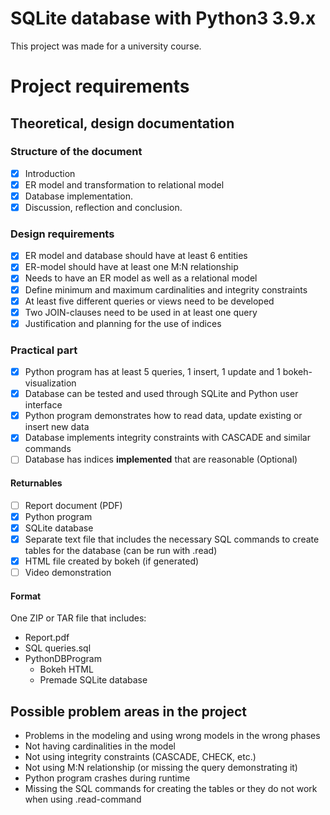 # SQLite database with Python3 3.9.x
This project was made for a university course.

# Project requirements

## Theoretical, design documentation

### Structure of the document
- [X]   Introduction
- [X]   ER model and transformation to relational model
- [X]   Database implementation.
- [X]   Discussion, reflection and conclusion. 

### Design requirements
- [X]   ER model and database should have at least 6 entities
- [X]   ER-model should have at least one M:N relationship
- [X]   Needs to have an ER model as well as a relational model
- [X]   Define minimum and maximum cardinalities and integrity constraints
- [X]   At least five different queries or views need to be developed
- [X]   Two JOIN-clauses need to be used in at least one query
- [X]   Justification and planning for the use of indices

### Practical part
- [X]   Python program has at least 5 queries, 1 insert, 1 update and 1 bokeh-visualization
- [X]   Database can be tested and used through SQLite and Python user interface
- [X]   Python program demonstrates how to read data, update existing or insert new data
- [X]   Database implements integrity constraints with CASCADE and similar commands
- [ ]   Database has indices **implemented** that are reasonable (Optional)

#### Returnables
- [ ]   Report document (PDF)
- [X]   Python program
- [X]   SQLite database
- [X]   Separate text file that includes the necessary SQL commands to create tables for the database (can be run with .read)
- [X]   HTML file created by bokeh (if generated)
- [ ]   Video demonstration

#### Format
One ZIP or TAR file that includes:
- Report.pdf
- SQL queries.sql
- PythonDBProgram
    - Bokeh HTML
    - Premade SQLite database

## Possible problem areas in the project
- Problems in the modeling and using wrong models in the wrong phases
- Not having cardinalities in the model
- Not using integrity constraints (CASCADE, CHECK, etc.)
- Not using M:N relationship (or missing the query demonstrating it)
- Python program crashes during runtime
- Missing the SQL commands for creating the tables or they do not work when using .read-command